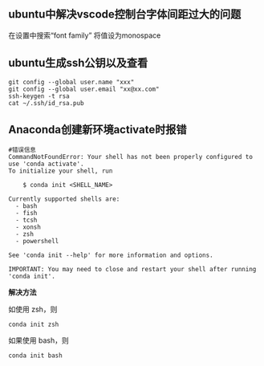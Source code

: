 ## ubuntu中解决vscode控制台字体间距过大的问题

在设置中搜索“font family” 将值设为monospace



## ubuntu生成ssh公钥以及查看

```
git config --global user.name "xxx"
git config --global user.email "xx@xx.com"
ssh-keygen -t rsa
cat ~/.ssh/id_rsa.pub
```



## Anaconda创建新环境activate时报错

```
#错误信息
CommandNotFoundError: Your shell has not been properly configured to use 'conda activate'.
To initialize your shell, run

    $ conda init <SHELL_NAME>

Currently supported shells are:
  - bash
  - fish
  - tcsh
  - xonsh
  - zsh
  - powershell

See 'conda init --help' for more information and options.

IMPORTANT: You may need to close and restart your shell after running 'conda init'.

```

**解决方法**

如使用 zsh，则

```
conda init zsh
```

如果使用 bash，则

```
conda init bash
```

